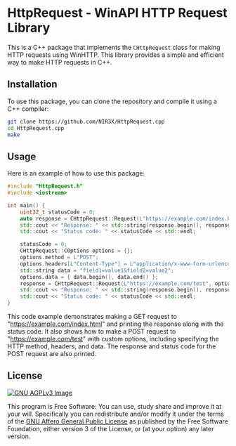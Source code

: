 # HttpRequest - WinAPI HTTP Request Library

This is a C++ package that implements the `CHttpRequest` class for making HTTP requests using WinHTTP. This library provides a simple and efficient way to make HTTP requests in C++.

## Installation

To use this package, you can clone the repository and compile it using a C++ compiler:

```bash
git clone https://github.com/NIR3X/HttpRequest.cpp
cd HttpRequest.cpp
make
```

## Usage

Here is an example of how to use this package:

```cpp
#include "HttpRequest.h"
#include <iostream>

int main() {
	uint32_t statusCode = 0;
	auto response = CHttpRequest::Request(L"https://example.com/index.html", CHttpRequest::COptions {}, statusCode);
	std::cout << "Response: " << std::string(response.begin(), response.end()) << std::endl;
	std::cout << "Status code: " << statusCode << std::endl;

	statusCode = 0;
	CHttpRequest::COptions options = {};
	options.method = L"POST";
	options.headers[L"Content-Type"] = L"application/x-www-form-urlencoded";
	std::string data = "field1=value1&field2=value2";
	options.data = { data.begin(), data.end() };
	response = CHttpRequest::Request(L"https://example.com/test", options, statusCode);
	std::cout << "Response: " << std::string(response.begin(), response.end()) << std::endl;
	std::cout << "Status code: " << statusCode << std::endl;
}
```

This code example demonstrates making a GET request to "https://example.com/index.html" and printing the response along with the status code. It also shows how to make a POST request to "https://example.com/test" with custom options, including specifying the HTTP method, headers, and data. The response and status code for the POST request are also printed.

## License

[![GNU AGPLv3 Image](https://www.gnu.org/graphics/agplv3-155x51.png)](https://www.gnu.org/licenses/agpl-3.0.html)

This program is Free Software: You can use, study share and improve it at your
will. Specifically you can redistribute and/or modify it under the terms of the
[GNU Affero General Public License](https://www.gnu.org/licenses/agpl-3.0.html) as
published by the Free Software Foundation, either version 3 of the License, or
(at your option) any later version.
